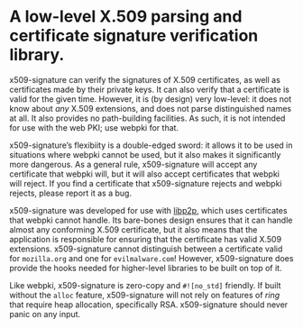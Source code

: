 # A low-level X.509 parsing and certificate signature verification library.

x509-signature can verify the signatures of X.509 certificates, as well as certificates made by
their private keys.  It can also verify that a certificate is valid for the given time.
However, it is (by design) very low-level: it does not know about *any* X.509 extensions, and
does not parse distinguished names at all.  It also provides no path-building facilities.  As
such, it is not intended for use with the web PKI; use webpki for that.

x509-signature’s flexibiity is a double-edged sword: it allows it to be used in situations
where webpki cannot be used, but it also makes it significantly more dangerous.  As a general
rule, x509-signature will accept any certificate that webpki will, but it will also accept
certificates that webpki will reject.  If you find a certificate that x509-signature rejects
and webpki rejects, please report it as a bug.

x509-signature was developed for use with
[libp2p](https://github.com/libp2p), which uses certificates that webpki
cannot handle.  Its bare-bones design ensures that it can handle almost any conforming X.509
certificate, but it also means that the application is responsible for ensuring that the
certificate has valid X.509 extensions.  x509-signature cannot distinguish between a
certificate valid for `mozilla.org` and one for `evilmalware.com`!  However, x509-signature
does provide the hooks needed for higher-level libraries to be built on top of it.

Like webpki, x509-signature is zero-copy and `#![no_std]` friendly.  If built without the
`alloc` feature, x509-signature will not rely on features of *ring* that require heap
allocation, specifically RSA.  x509-signature should never panic on any input.
# 
